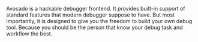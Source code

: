 Avocado is a hackable debugger frontend. It provides built-in support of standard features that modern debugger suppose to have. But most importantly, it is designed to give you the freedom to build your own debug tool. Because you should be the person that know your debug task and workflow the best.